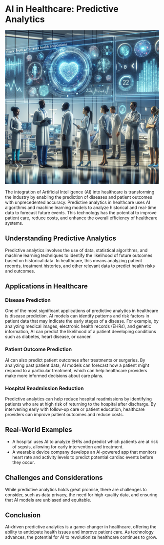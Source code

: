 # AI in Healthcare: Predictive Analytics

![AI Predictive Analytics in Healthcare](https://raw.githubusercontent.com/Kanakjr/100-days-of-AI-Writing/main/images/AI-in-Healthcare:-Predictive-Analytics.png)

The integration of Artificial Intelligence (AI) into healthcare is transforming the industry by enabling the prediction of diseases and patient outcomes with unprecedented accuracy. Predictive analytics in healthcare uses AI algorithms and machine learning models to analyze historical and real-time data to forecast future events. This technology has the potential to improve patient care, reduce costs, and enhance the overall efficiency of healthcare systems.

## Understanding Predictive Analytics

Predictive analytics involves the use of data, statistical algorithms, and machine learning techniques to identify the likelihood of future outcomes based on historical data. In healthcare, this means analyzing patient records, treatment histories, and other relevant data to predict health risks and outcomes.

## Applications in Healthcare

### Disease Prediction

One of the most significant applications of predictive analytics in healthcare is disease prediction. AI models can identify patterns and risk factors in patient data that may indicate the early stages of a disease. For example, by analyzing medical images, electronic health records (EHRs), and genetic information, AI can predict the likelihood of a patient developing conditions such as diabetes, heart disease, or cancer.

### Patient Outcome Prediction

AI can also predict patient outcomes after treatments or surgeries. By analyzing past patient data, AI models can forecast how a patient might respond to a particular treatment, which can help healthcare providers make more informed decisions about care plans.

### Hospital Readmission Reduction

Predictive analytics can help reduce hospital readmissions by identifying patients who are at high risk of returning to the hospital after discharge. By intervening early with follow-up care or patient education, healthcare providers can improve patient outcomes and reduce costs.

## Real-World Examples

- A hospital uses AI to analyze EHRs and predict which patients are at risk of sepsis, allowing for early intervention and treatment.
- A wearable device company develops an AI-powered app that monitors heart rate and activity levels to predict potential cardiac events before they occur.

## Challenges and Considerations

While predictive analytics holds great promise, there are challenges to consider, such as data privacy, the need for high-quality data, and ensuring that AI models are unbiased and equitable.

## Conclusion

AI-driven predictive analytics is a game-changer in healthcare, offering the ability to anticipate health issues and improve patient care. As technology advances, the potential for AI to revolutionize healthcare continues to grow.


